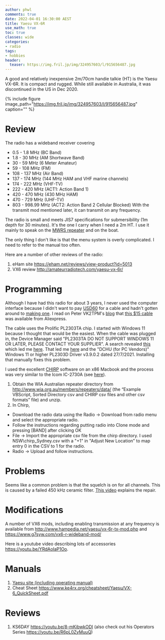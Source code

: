 ```yaml
---
author: phwl
comments: true
date: 2022-04-01 16:30:00 AEST
title: Yaesu VX-6R
use_math: true
toc: true
classes: wide
categories:
- radio
tags:
- hobbies
header:
  teaser: https://img.fril.jp/img/324957603/l/915656487.jpg
---
```


A good and relatively inexpensive 2m/70cm handie talkie (HT) is the Yaesu VX-6R. It is compact and rugged. While still available in Australia, it was discontinued in the US in Dec 2020.

{% include figure image_path="https://img.fril.jp/img/324957603/l/915656487.jpg" caption="" %}

# Review
The radio has a wideband receiver covering 
* 0.5 - 1.8 MHz (BC Band)
* 1.8 - 30 MHz (AM Shortwave Band)
* 30 -  59 MHz (6 Meter Amateur)
* 59 - 108 MHz (FM)
* 108 - 137 MHz (Air Band)
* 137 - 174 MHz (144 MHz HAM and VHF marine channels)
* 174 - 222 MHz (VHF-TV)
* 222 - 420 MHz (ACT1: Action Band 1)
* 420 - 470 MHz (430 MHz HAM)
* 470 - 729 MHz (UHF-TV)
* 803 - 998.99 MHz (ACT2: Action Band 2 Cellular Blocked) 
With the transmit mod mentioned later, it can transmit on any frequency.

The radio is small and meets JIS7 specifications for submersibility (1m depth for 30 minutes). It's the
one I carry when I need a 2m HT. I use it mainly to speak on the
[MWRS repeater](https://www.mwrs.org.au/mwrs-landing/vk2rmb-repeater-systems/)
and on the boat.

The only thing I don't like is that the menu system is overly 
complicated. I need to refer to the manual too often.

Here are a number of other reviews of the radio:
1. eHam site <https://eham.net/reviews/view-product?id=5013>
1. VX6 review <http://amateurradiotech.com/yaesu-vx-6r/>

# Programming
Although I have had this radio for about 3 years, I never used the 
computer interface because I
didn't want to pay [USD60](https://www.amazon.com/Yaesu-VX-6R-Cable-Programming-Software/dp/B004H5Q8IM) for a cable
and hadn't gotten around to [making one](http://ad7gd.net/vx6/datacable.html). 
I read on Peter VK2TPM's [blog](https://blog.marxy.org/2021/11/programming-yaesu-vx-6-with-chirp.html)
that [this $15 cable](https://www.aliexpress.com/item/33047585075.html) was available from Aliexpress. 

The cable uses the Prolific PL2303TA chip. I started with Windows 11 because
I thought that would be the easiest. When the cable was plugged in, the Device
Manager said "PL2303TA DO NOT SUPPORT WINDOWS 11 OR LATER, PLEASE CONTACT YOUR SUPPLIER". A search revealed [this](https://chirp.danplanet.com/issues/9509) which
led me [here](https://techcommunity.microsoft.com/t5/windows-11/pl2303-issues-prolific-usb-to-serial-drivers-win-11/m-p/2966957). That led me [here](http://www.prolific.com.tw/US/ShowProduct.aspx?p_id=225&pcid=41) and the "DCHU (for PC Vendors)" Windows 11 or higher PL2303D Driver v3.9.0.2 dated 27/7/2021. Installing that manually fixes this problem.

I used the excellent [CHIRP](https://chirp.danplanet.com/projects/chirp/wiki/Home)
software on an x86 Macbook and the process was very similar to 
the Icom IC-2730A (see [here](https://phwl.org/2018/how-to-program-australian-repeaters-into-an-icom-ic-2730a-using-chirp/)). 

1. Obtain the WIA Australian repeater directory from <http://www.wia.org.au/members/repeaters/data/> (the “Example VBScript, Sorted Directory csv and CHIRP csv files and other csv formats” file) and unzip.
2. In Chirp, 
 - Download the radio data using the Radio -> Download from radio menu and select the appropriate radio. 
 - Follow the instructions regarding putting radio into Clone mode and 
pressing [BAND] after clicking OK
 - File -> Import the appropriate csv file from the chirp directory. I used NSW\chirp_Sydney.csv with a "+1" in "Adjust New Location" to map entry 0 in the
CSV to 1 for the radio. 
 - Radio -> Upload and follow instructions.

# Problems
Seems like a common problem is that the squelch is on for all channels.
This is caused by a failed 450 kHz ceramic filter.
[This video](https://youtu.be/MFyehZ2hg1I) explains the repair.

# Modifications
A number of VX6 mods, including enabling transmission at any frequency
is available from  <http://www.hampedia.net/yaesu/vx-6r-tx-mod.php>
and <https://www.g7syw.com/vx6-r-wideband-mod/>

Here is a youtube video describing lots of accessories <https://youtu.be/YRdAoIaP1Oo>.

# Manuals
1. [Yaesu site (including operating manual)](https://www.yaesu.com/indexVS.cfm?cmd=DisplayProducts&ProdCatID=111&encProdID=4C6F204F6FEBB5BAFA58BCC1C131EAC0)
1. Cheat Sheet <https://www.ke4rx.org/cheatsheet/Yaesu/VX-6_QuickSheet.pdf>

# Reviews
1. KS6DAY <https://youtu.be/8-mKibwkODI> (also check out his Operators Series <https://youtu.be/R6pL0ZyMuuQ>)
